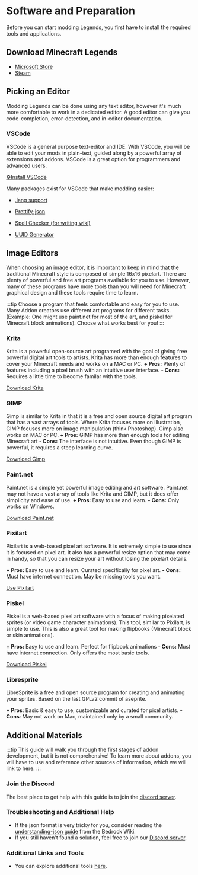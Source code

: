 # Software and Preparation

Before you can start modding Legends, you first have to install the required tools and applications.

## Download Minecraft Legends

-   [Microsoft Store](https://www.minecraft.net/en-us/about-legends)
-   [Steam](https://store.steampowered.com/app/1928870/Minecraft_Legends/)

## Picking an Editor

Modding Legends can be done using any text editor, however it's much more comfortable to work in a dedicated editor. A good editor can give you code-completion, error-detection, and in-editor documentation.

### VSCode

VSCode is a general purpose text-editor and IDE. With VSCode, you will be able to edit your mods in plain-text, guided along by a powerful array of extensions and addons. VSCode is a great option for programmers and advanced users.

[⚙️Install VSCode](https://code.visualstudio.com/)

Many packages exist for VSCode that make modding easier:

-   [.lang support](https://marketplace.visualstudio.com/items?itemName=zz5840.minecraft-lang-colorizer)
-   [Prettify-json](https://marketplace.visualstudio.com/items?itemName=mohsen1.prettify-json)
-   [Spell Checker (for writing wiki)](https://marketplace.visualstudio.com/items?itemName=streetsidesoftware.code-spell-checker)

-   [UUID Generator](https://marketplace.visualstudio.com/items?itemName=netcorext.uuid-generator)

## Image Editors

When choosing an image editor, it is important to keep in mind that the traditional Minecraft style is composed of simple 16x16 pixelart. There are plenty of powerful and free art programs available for you to use. However, many of these programs have more tools than you will need for Minecraft graphical design and these tools require time to learn.

:::tip
Choose a program that feels comfortable and easy for you to use. Many Addon creators use different art programs for different tasks. (Example: One might use paint․net for most of the art, and piskel for Minecraft block animations). Choose what works best for you!
:::

### Krita

Krita is a powerful open-source art programed with the goal of giving free powerful digital art tools to artists. Krita has more than enough features to cover your Minecraft needs and works on a MAC or PC.
**+ Pros:** Plenty of features including a pixel brush with an intuitive user interface.
**- Cons:** Requires a little time to become familar with the tools.

[Download Krita](https://krita.org/en/)

### GIMP

Gimp is similar to Krita in that it is a free and open source digital art program that has a vast arrays of tools. Where Krita focuses more on illustration, GIMP focuses more on image manipulation (think Photoshop). Gimp also works on MAC or PC.
**+ Pros:** GIMP has more than enough tools for editing Minecraft art
**- Cons:** The interface is not intuitive. Even though GIMP is powerful, it requires a steep learning curve.

[Download Gimp](https://www.gimp.org/)

### Paint․net

Paint․net is a simple yet powerful image editing and art software. Paint․net may not have a vast array of tools like Krita and GIMP, but it does offer simplicity and ease of use.
**+ Pros:** Easy to use and learn.
**- Cons:** Only works on Windows.

[Download Paint.net](https://www.getpaint.net)

### Pixilart

Pixilart is a web-based pixel art software. It is extremely simple to use since it is focused on pixel art. It also has a powerful resize option that may come in handy, so that you can resize your art without losing the pixelart details.

**+ Pros:** Easy to use and learn. Curated specifically for pixel art.
**- Cons:** Must have internet connection. May be missing tools you want.

[Use Pixilart](https://www.pixilart.com/)

### Piskel

Piskel is a web-based pixel art software with a focus of making pixelated sprites (or video game character animations). This tool, similar to Pixilart, is simple to use. This is also a great tool for making flipbooks (Minecraft block or skin animations).

**+ Pros:** Easy to use and learn. Perfect for flipbook animations
**- Cons:** Must have internet connection. Only offers the most basic tools.

[Download Piskel](https://www.piskelapp.com/)

### Libresprite

LibreSprite is a free and open source program for creating and animating your sprites. Based on the last GPLv2 commit of aseprite.

**+ Pros**: Basic & easy to use, customizable and curated for pixel artists.
**- Cons**: May not work on Mac, maintained only by a small community.

## Additional Materials

:::tip
This guide will walk you through the first stages of addon development, but it is not comprehensive! To learn more about addons, you will have to use and reference other sources of information, which we will link to here.
:::

### Join the Discord

The best place to get help with this guide is to join the [discord server](https://discord.gg/NyzQgPKz5S).

### Troubleshooting and Additional Help

-   If the json format is very tricky for you, consider reading the [understanding-json guide](https://wiki.bedrock.dev/guide/understanding-json.html) from the Bedrock Wiki.
-   If you still haven't found a solution, feel free to join our [Discord server](https://discord.gg/NyzQgPKz5S).

### Additional Links and Tools

-   You can explore additional tools [here](/ModdingDocs/meta/useful-links).
